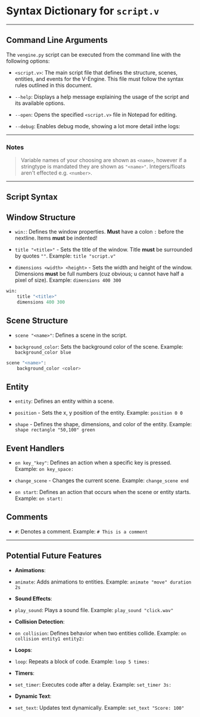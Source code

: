 # Syntax Dictionary for `script.v`

---

## Command Line Arguments

The `vengine.py` script can be executed from the command line with the following options:

- `<script.v>`: The main script file that defines the structure, scenes, entities, and events for the V-Engine. This file must follow the syntax rules outlined in this document.

- `--help`: Displays a help message explaining the usage of the script and its available options.

- `--open`: Opens the specified `<script.v>` file in Notepad for editing.

- `--debug`: Enables debug mode, showing a lot more detail inthe logs:

---

### Notes

>Variable names of your choosing are shown as `<name>`, however if a stringtype is mandated they are shown as `"<name>"`.
Integers/floats aren't effected e.g. `<number>`.

---

## Script Syntax

## Window Structure

- `win:`: Defines the window properties.
**Must** have a colon `:` before the nextline.
Items **must** be indented!

- `title "<title>"` - Sets the title of the window.
Title **must** be surrounded by quotes `""`.
Example: `title "script.v"`

- `dimensions <width> <height>` - Sets the width and height of the window.
Dimensions **must** be full numbers (cuz obvious; u cannot have half a pixel of size).
Example: `dimensions 400 300`

```python
win:
    title "<title>"
    dimensions 400 300
```

## Scene Structure

- `scene "<name>"`: Defines a scene in the script.

- `background_color`: Sets the background color of the scene.
Example: `background_color blue`

```python
scene "<name>":
    background_color <color>
```

## Entity

- `entity`: Defines an entity within a scene.
- `position` - Sets the x, y position of the entity.
Example: `position 0 0`

- `shape` - Defines the shape, dimensions, and color of the entity.
Example: `shape rectangle "50,100" green`

## Event Handlers

- `on key_"key"`: Defines an action when a specific key is pressed.
Example: `on key_space:`

- `change_scene` - Changes the current scene.
Example: `change_scene end`

- `on start`: Defines an action that occurs when the scene or entity starts.
Example: `on start:`

## Comments

- `#`: Denotes a comment.
Example: `# This is a comment`

---

## Potential Future Features

- **Animations**:

- `animate`: Adds animations to entities.
Example: `animate "move" duration 2s`

- **Sound Effects**:

- `play_sound`: Plays a sound file.
Example: `play_sound "click.wav"`

- **Collision Detection**:

- `on collision`: Defines behavior when two entities collide.
Example: `on collision entity1 entity2:`

- **Loops**:

- `loop`: Repeats a block of code.
Example: `loop 5 times:`

- **Timers**:

- `set_timer`: Executes code after a delay.
Example: `set_timer 3s:`

- **Dynamic Text**:

- `set_text`: Updates text dynamically.
Example: `set_text "Score: 100"`
